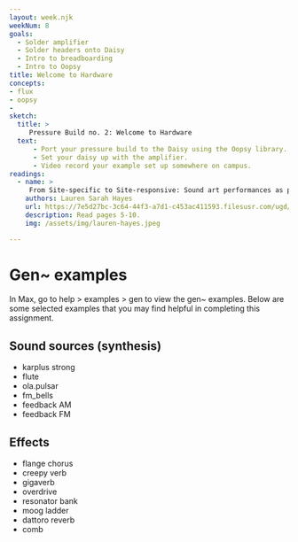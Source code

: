 ```yaml
---
layout: week.njk
weekNum: 8
goals: 
  - Solder amplifier 
  - Solder headers onto Daisy 
  - Intro to breadboarding 
  - Intro to Oopsy
title: Welcome to Hardware
concepts: 
- flux 
- oopsy 
- 
sketch: 
  title: >  
     Pressure Build no. 2: Welcome to Hardware 
  text:     
      - Port your pressure build to the Daisy using the Oopsy library.  
      - Set your daisy up with the amplifier.
      - Video record your example set up somewhere on campus.   
readings:
  - name: > 
     From Site-specific to Site-responsive: Sound art performances as participatory milieu
    authors: Lauren Sarah Hayes
    url: https://7e5d27bc-3c64-44f3-a7d1-c453ac411593.filesusr.com/ugd/f48bdc_53cdaed3bde24223ad2d2ec9073edce6.pdf
    description: Read pages 5-10.
    img: /assets/img/lauren-hayes.jpeg

---
```


# Gen~ examples

In Max, go to help > examples > gen to view the gen~ examples. Below are some selected examples that you may find helpful in completing this assignment.

## Sound sources (synthesis)

- karplus strong
- flute
- ola.pulsar
- fm_bells
- feedback AM
- feedback FM

## Effects

- flange chorus
- creepy verb
- gigaverb
- overdrive
- resonator bank
- moog ladder
- dattoro reverb
- comb
